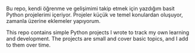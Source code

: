 Bu repo, kendi öğrenme ve gelişimimi takip etmek için yazdığım basit Python projelerimi içeriyor.
Projeler küçük ve temel konulardan oluşuyor, zamanla üzerine eklemeler yapıyorum.

This repo contains simple Python projects I wrote to track my own learning and development.
The projects are small and cover basic topics, and I add to them over time.










